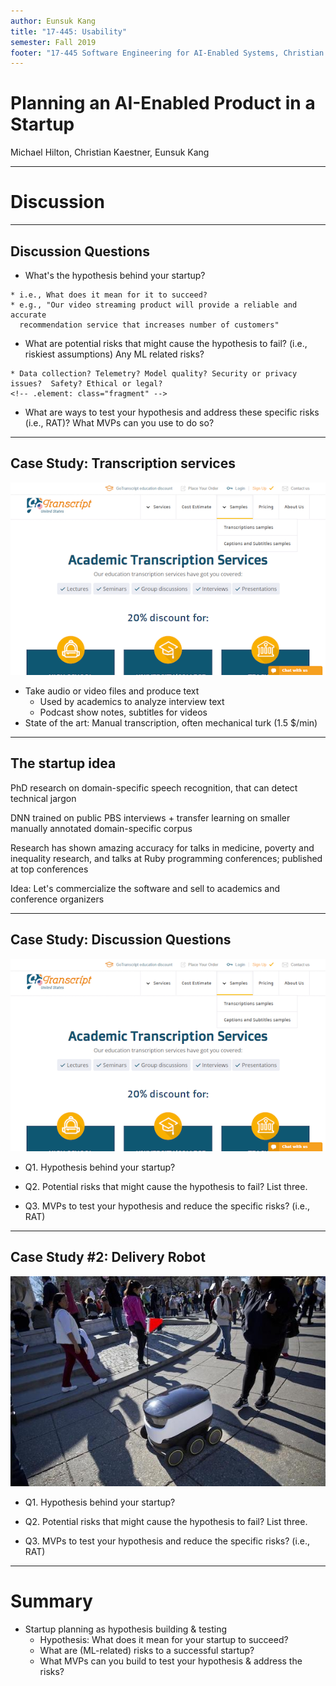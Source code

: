 ```yaml
---
author: Eunsuk Kang
title: "17-445: Usability"
semester: Fall 2019
footer: "17-445 Software Engineering for AI-Enabled Systems, Christian Kaestner & Eunsuk Kang"
---
```


# Planning an AI-Enabled Product in a Startup

Michael Hilton, Christian Kaestner, Eunsuk Kang

---
# Discussion

----
## Discussion Questions

* What's the hypothesis behind your startup?
<!-- .element: class="fragment" -->
	* i.e., What does it mean for it to succeed?
	* e.g., "Our video streaming product will provide a reliable and accurate
      recommendation service that increases number of customers"
* What are potential risks that might cause the hypothesis to fail?
(i.e., riskiest assumptions)
Any ML related risks?
<!-- .element: class="fragment" -->
	* Data collection? Telemetry? Model quality? Security or privacy
    issues?  Safety? Ethical or legal?
	<!-- .element: class="fragment" -->
* What are ways to test your hypothesis and address these specific
risks (i.e., RAT)? What
MVPs can you use to do so?
<!-- .element: class="fragment" -->

----
## Case Study: Transcription services

![](transcription.png)

* Take audio or video files and produce text
    - Used by academics to analyze interview text
    - Podcast show notes, subtitles for videos
* State of the art: Manual transcription, often mechanical turk (1.5 $/min)

----
## The startup idea

PhD research on domain-specific speech recognition, that can detect technical jargon

DNN trained on public PBS interviews + transfer learning on smaller manually annotated domain-specific corpus

Research has shown amazing accuracy for talks in medicine, poverty and inequality research, and talks at Ruby programming conferences; published at top conferences

Idea: Let's commercialize the software and sell to academics and conference organizers

----
## Case Study: Discussion Questions

![](transcription.png)

* Q1. Hypothesis behind your startup?
<!-- .element: class="fragment" -->
* Q2. Potential risks that might cause the hypothesis to fail? List
three.
<!-- .element: class="fragment" -->
* Q3. MVPs to test your hypothesis and reduce the specific risks?
(i.e., RAT)
<!-- .element: class="fragment" -->

----
## Case Study #2: Delivery Robot

![](delivery-robot.jpg)

* Q1. Hypothesis behind your startup?
<!-- .element: class="fragment" -->
* Q2. Potential risks that might cause the hypothesis to fail? List
three.
<!-- .element: class="fragment" -->
* Q3. MVPs to test your hypothesis and reduce the specific risks? (i.e., RAT)
<!-- .element: class="fragment" -->

---
# Summary

* Startup planning as hypothesis building & testing
  * Hypothesis: What does it mean for your startup to succeed?
  * What are (ML-related) risks to a successful startup?
  * What MVPs can you build to test your hypothesis & address the risks?
